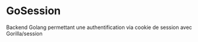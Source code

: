 # GoSession
Backend Golang permettant une authentification via cookie de session avec Gorilla/session
